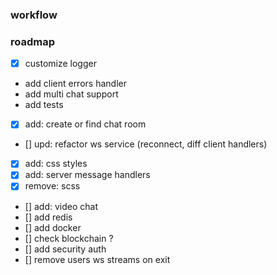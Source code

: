 ### workflow


### roadmap

- [x] customize logger
- add client errors handler
- add multi chat support
- add tests
- [x] add: create or find chat room
- [] upd: refactor ws service (reconnect, diff client handlers)
- [x] add: css styles
- [x] add: server message handlers
- [x] remove: scss
- [] add: video chat
- [] add redis 
- [] add docker
- [] check blockchain ?
- [] add security auth
- [] remove users ws streams on exit

